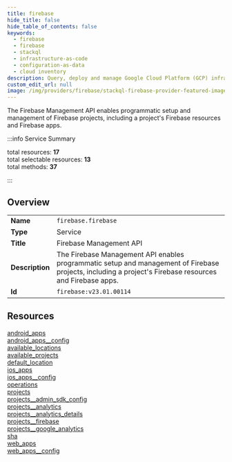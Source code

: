 ```yaml
---
title: firebase
hide_title: false
hide_table_of_contents: false
keywords:
  - firebase
  - firebase
  - stackql
  - infrastructure-as-code
  - configuration-as-data
  - cloud inventory
description: Query, deploy and manage Google Cloud Platform (GCP) infrastructure and resources using SQL
custom_edit_url: null
image: /img/providers/firebase/stackql-firebase-provider-featured-image.png
---
```

The Firebase Management API enables programmatic setup and management of Firebase projects, including a project's Firebase resources and Firebase apps.  
    
:::info Service Summary

<div class="row">
<div class="providerDocColumn">
<span>total resources:&nbsp;<b>17</b></span><br />
<span>total selectable resources:&nbsp;<b>13</b></span><br />
<span>total methods:&nbsp;<b>37</b></span><br />
</div>
</div>

:::

## Overview
<table><tbody>
<tr><td><b>Name</b></td><td><code>firebase.firebase</code></td></tr>
<tr><td><b>Type</b></td><td>Service</td></tr>
<tr><td><b>Title</b></td><td>Firebase Management API</td></tr>
<tr><td><b>Description</b></td><td>The Firebase Management API enables programmatic setup and management of Firebase projects, including a project's Firebase resources and Firebase apps.</td></tr>
<tr><td><b>Id</b></td><td><code>firebase:v23.01.00114</code></td></tr>
</tbody></table>

## Resources
<div class="row">
<div class="providerDocColumn">
<a href="/providers/firebase/firebase/android_apps/">android_apps</a><br />
<a href="/providers/firebase/firebase/android_apps__config/">android_apps__config</a><br />
<a href="/providers/firebase/firebase/available_locations/">available_locations</a><br />
<a href="/providers/firebase/firebase/available_projects/">available_projects</a><br />
<a href="/providers/firebase/firebase/default_location/">default_location</a><br />
<a href="/providers/firebase/firebase/ios_apps/">ios_apps</a><br />
<a href="/providers/firebase/firebase/ios_apps__config/">ios_apps__config</a><br />
<a href="/providers/firebase/firebase/operations/">operations</a><br />
<a href="/providers/firebase/firebase/projects/">projects</a><br />
</div>
<div class="providerDocColumn">
<a href="/providers/firebase/firebase/projects__admin_sdk_config/">projects__admin_sdk_config</a><br />
<a href="/providers/firebase/firebase/projects__analytics/">projects__analytics</a><br />
<a href="/providers/firebase/firebase/projects__analytics_details/">projects__analytics_details</a><br />
<a href="/providers/firebase/firebase/projects__firebase/">projects__firebase</a><br />
<a href="/providers/firebase/firebase/projects__google_analytics/">projects__google_analytics</a><br />
<a href="/providers/firebase/firebase/sha/">sha</a><br />
<a href="/providers/firebase/firebase/web_apps/">web_apps</a><br />
<a href="/providers/firebase/firebase/web_apps__config/">web_apps__config</a><br />
</div>
</div>
